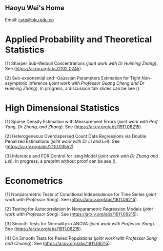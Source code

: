 ## Haoyu Wei's Home

Email: cute@pku.edu.cn

# Applied Probability and Theoretical Statistics

[1] Sharper Sub-Weibull Concentrations (*joint work with Dr Huiming Zhang*). See (https://arxiv.org/abs/2102.0245).

[2] Sub-exponential and -Gaussian Parameters Estimation for Tight Non-asymptotic Inference (*joint work with Professor Guang Cheng and Dr Huiming Zhang*). In progress, a discussion talk slides can be see ().

# High Dimensional Statistics

[1] Sparse Density Estimation with Measurement Errors (*joint work with Prof Yang, Dr Zhang, and Zhang*). See (https://arxiv.org/abs/1911.06215).

[2] Heterogeneous Overdispersed Count Data Regressions via Double Penalized Estimations (*joint work with Dr Li and Lei*). See (https://arxiv.org/abs/2110.03552).

[3] Inference and FDR Control for Ising Model (*joint work with Dr Zhang and Lei*). In progress, a preprint without proof can be see ().

# Econometrics

[1] Nonparametric Tests of Conditional Independence for Time Series (*joint work with Professor Song*). See (https://arxiv.org/abs/1911.06215).

[2] Testing for Autocorrelation in Nonparametric Regression Models (*joint work with Professor Song*). See (https://arxiv.org/abs/1911.06215).

[3] Smooth Tests for Normality in ANOVA (*joint work with Professor Song*). See (https://arxiv.org/abs/1911.06215).

[4] On Smooth Tests for Paired Populations (*joint work with Professor Song and Chuang*). See (https://arxiv.org/abs/1911.06215).
